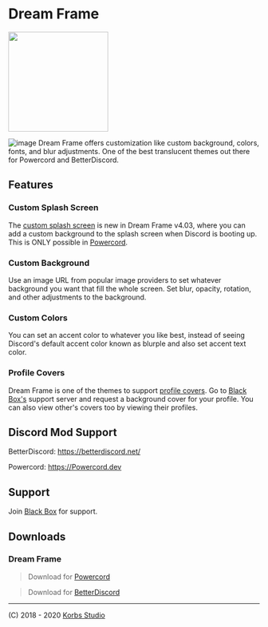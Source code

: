 # Dream Frame
<img src="https://i.imgur.com/g9Us8jt.png" data-canonical-src="https://i.imgur.com/g9Us8jt.png" width="200"/>

![image](https://i.imgur.com/1n7dR7t.jpg)
Dream Frame offers customization like custom background, colors, fonts, and blur adjustments. One of the best translucent themes out there for Powercord and BetterDiscord.

## Features
 ### Custom Splash Screen
 The [custom splash screen](https://cdn.discordapp.com/attachments/449175562573840386/724088850540003398/unknown.png) is new in Dream Frame v4.03, where you can add a custom background to the splash screen when Discord is booting up.
 This is ONLY possible in [Powercord](https://Powercord.dev).
 ### Custom Background
 Use an image URL from popular image providers to set whatever background you want that fill the whole screen. Set blur, opacity, rotation, and other adjustments to the background.
 ### Custom Colors
 You can set an accent color to whatever you like best, instead of seeing Discord's default accent color known as blurple and also set accent text color.
 ### Profile Covers
 Dream Frame is one of the themes to support [profile covers](https://github.com/Discord-Custom-Covers/usrbg). Go to [Black Box's](https://discord.gg/TeRQEPb) support server and request a background cover for your profile. You can also view other's covers too by viewing their profiles.

## Discord Mod Support
BetterDiscord: https://betterdiscord.net/

Powercord: https://Powercord.dev

## Support
Join [Black Box](https://discord.gg/TeRQEPb) for support.

## Downloads
### Dream Frame
 > Download for [Powercord](https://github.com/dream-frame/Dream-Frame/raw/master/Downloads/Dream-Frame.zip)
 
 > Download for [BetterDiscord](https://gibbu.me/editor/dreamframe)
  
___
(C) 2018 - 2020 [Korbs Studio](https://KorbsStudio.com)
